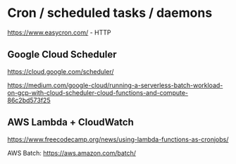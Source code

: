 # Cron / scheduled tasks / daemons

https://www.easycron.com/ - HTTP


## Google Cloud Scheduler

https://cloud.google.com/scheduler/

https://medium.com/google-cloud/running-a-serverless-batch-workload-on-gcp-with-cloud-scheduler-cloud-functions-and-compute-86c2bd573f25


## AWS Lambda + CloudWatch

https://www.freecodecamp.org/news/using-lambda-functions-as-cronjobs/

AWS Batch: https://aws.amazon.com/batch/

